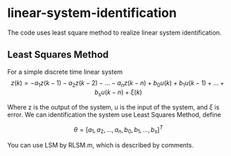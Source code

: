 # linear-system-identification
The code uses least square method to realize linear system identification.
## Least Squares Method
For a simple discrete time linear system
$$z(k)=-a_{1} z(k-1)-a_{2} z(k-2)-...-a_{n} z(k-n)+b_{0} u(k)+b_{1} u(k-1)+...+b_{s} u(k-n)+\xi (k)$$

Where z is the output of the system, u is the input of the system, and $\xi$ is error.
We can identification the system use Least Squares Method, define

$$\theta=[a_{1}, a_{2}, ..., a_{n}, b_{0}, b_{1}, ..., b_{s}]^{T}$$

You can use LSM by RLSM.m, which is described by comments.
## 
